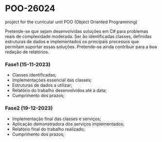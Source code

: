 # POO-26024
project for the curricular unit POO (Object Oriented Programming) 

Pretende-se que sejam desenvolvidas soluções em C# para problemas reais de complexidade moderada.
Ser ão identificadas classes, definidas estruturas de dados e implementados os principais processos que permitam suportar essas soluções. 
Pretende-se ainda contribuir para a boa redação de relatórios.


### Fase1 (15-11-2023)
*  Classes identificadas;
* Implementações  essencial das classes;
* Estruturas de dados a utilizar;
* Relatório do trabalho desenvolvidos até à data;
* Cumprimento dos prazos;

### Fase2 (19-12-2023)
* Implementação final das classes e serviços;
* Aplicação demonstradora dos serviços implementados;
* Relatório final do trabalho realizado;
* Cumprimento dos prazos;
